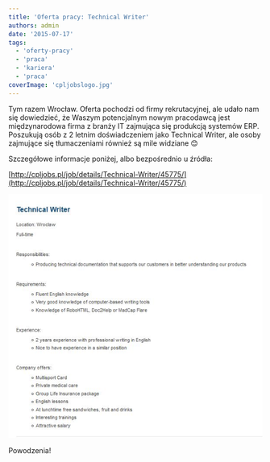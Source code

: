 ```yaml
---
title: 'Oferta pracy: Technical Writer'
authors: admin
date: '2015-07-17'
tags:
  - 'oferty-pracy'
  - 'praca'
  - 'kariera'
  - 'praca'
coverImage: 'cpljobslogo.jpg'
---
```


Tym razem Wrocław. Oferta pochodzi od firmy rekrutacyjnej, ale udało nam się
dowiedzieć, że Waszym potencjalnym nowym pracodawcą jest międzynarodowa firma z
branży IT zajmująca się produkcją systemów ERP. Poszukują osób z 2 letnim
doświadczeniem jako Technical Writer, ale osoby zajmujące się tłumaczeniami
również są mile widziane 😊

<!--truncate-->

Szczegółowe informacje poniżej, albo bezpośrednio u źródła:

[http://cpljobs.pl/job/details/Technical-Writer/45775/](http://cpljobs.pl/job/details/Technical-Writer/45775/)

[![cpljobsofertatechnicalwriter](images/cpljobsofertatechnicalwriter.jpg)](http://techwriter.pl/wp-content/uploads/2015/07/cpljobsofertatechnicalwriter.jpg)

Powodzenia!
